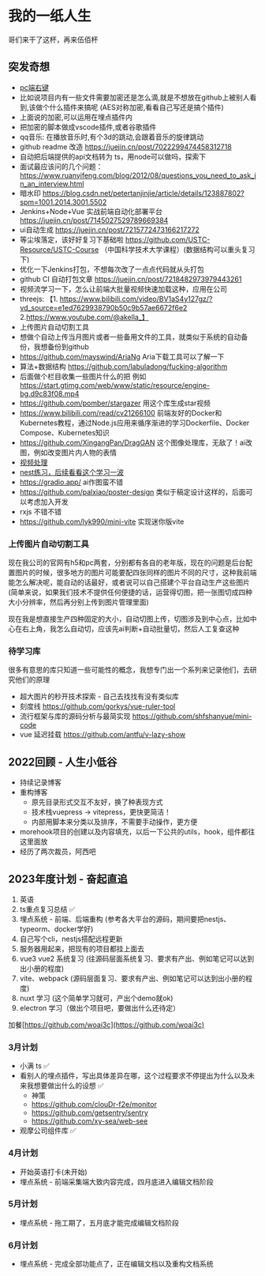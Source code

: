 # 我的一纸人生
哥们来干了这杯，再来伍佰杯

## 突发奇想
+ [pc端右键](https://github.com/buuing/right-menu)
+ 比如说项目内有一些文件需要加密还是怎么滴,就是不想放在github上被别人看到,该做个什么插件来搞呢 (AES对称加密,看看自己写还是搞个插件)
+ 上面说的加密,可以运用在埋点插件内
+ 把加密的脚本做成vscode插件,或者谷歌插件
+ qq音乐: 在播放音乐时,有个3d的跳动,会跟着音乐的旋律跳动
+ github readme 改造 https://juejin.cn/post/7022299474458312718
+ 自动把后端提供的api文档转为 ts，用node可以做吗，探索下
+ 面试最应该问的几个问题：https://www.ruanyifeng.com/blog/2012/08/questions_you_need_to_ask_in_an_interview.html
+ 暗水印 https://blog.csdn.net/petertanjinjie/article/details/123887802?spm=1001.2014.3001.5502
+ Jenkins+Node+Vue 实战前端自动化部署平台 https://juejin.cn/post/7145027529789669384
+ ui自动生成 https://juejin.cn/post/7215772473166217272
+ 等尘埃落定，该好好复习下基础啦 https://github.com/USTC-Resource/USTC-Course （中国科学技术大学课程）(数据结构可以重头复习下)
+ 优化一下Jenkins打包，不想每次改了一点点代码就从头打包
+ github CI 自动打包文章 https://juejin.cn/post/7218482973979443261
+ 视频流学习一下，怎么让前端大批量视频快速加载这种，应用在公司
+ threejs: 【1. https://www.bilibili.com/video/BV1aS4y127gz/?vd_source=e1ed7629938790b50c9b57ae6672f6e2  2.https://www.youtube.com/@akella_】
+ 上传图片自动切割工具
+ 想做个自动上传当月图片或者一些备用文件的工具，就类似于系统的自动备份，我想备份到github
+ https://github.com/mayswind/AriaNg Aria下载工具可以了解一下
+ 算法+数据结构 https://github.com/labuladong/fucking-algorithm
+ 后面做个栏目收集一些图片什么的把 例如 https://start.gtimg.com/web/www/static/resource/engine-bg.d9c83f08.mp4
+ https://github.com/pomber/stargazer 用这个库生成star视频
+ https://www.bilibili.com/read/cv21266100 前端友好的Docker和Kubernetes教程，通过Node.js应用来循序渐进的学习Dockerfile、Docker Compose、Kubernetes知识
+ https://github.com/XingangPan/DragGAN 这个图像处理库，无敌了！ai改图，例如改变图片内人物的表情
+ [视频处理](https://github.com/wangrongding/tiny-player)
+ [nest练习，后续看看这个学习一波](https://github.com/kuangshp/nestjs-mysql-api/tree/nest9)
+ https://gradio.app/ ai作图蛮不错
+ https://github.com/palxiao/poster-design 类似于稿定设计这样的，后面可以考虑加入开发
+ rxjs 不错不错
+ https://github.com/lyk990/mini-vite 实现迷你版vite

### 上传图片自动切割工具
现在我公司的官网有h5和pc两套，分别都有各自的老年版，现在的问题是后台配置图片的时候，很多地方的图片可能要配四张同样的图片不同的尺寸，这种我前端能怎么解决呢，能自动的话最好，或者说可以自己搭建个平台自动生产这些图片 (简单来说，如果我们技术不提供任何便捷的话，运营得切图，把一张图切成四种大小分辨率，然后再分别上传到图片管理里面)

现在我是想直接生产四种固定的大小，自动切图上传，切图涉及到中心点，比如中心在右上角，我怎么自动切，应该先ai判断+自动批量切，然后人工复查这种

### 待学习库
很多有意思的库只知道一些可能性的概念，我想专门出一个系列来记录他们，去研究他们的原理

+ 超大图片的秒开技术探索 - 自己去找找有没有类似库
+ 刻度线 https://github.com/gorkys/vue-ruler-tool
+ 流行框架与库的源码分析与最简实现 https://github.com/shfshanyue/mini-code
+ vue 延迟挂载 https://github.com/antfu/v-lazy-show



## 2022回顾 - 人生小低谷
+ 持续记录博客
+ 重构博客
  - 原先目录形式交互不友好，换了种表现方式
  - 技术栈vuepress -> vitepress，更快更简洁！
  - 内部用脚本来分类以及排序，不需要手动操作，更方便
+ morehook项目的创建以及内容填充，以后一下公共的utils，hook，组件都往这里面放
+ 经历了两次裁员，阿西吧

## 2023年度计划 - 奋起直追
1. 英语
2. ts重点复习总结 ✅
3. 埋点系统 - 前端、后端重构 (参考各大平台的源码，期间要把nestjs、typeorm、docker学好)
4. 自己写个cli，nestjs搭配远程更新
5. 服务器用起来，把现有的项目都挂上面去
6. vue3 vue2 系统复习 (往源码层面系统复习、要求有产出、例如笔记可以达到出小册的程度)
7. vite、webpack (源码层面复习、要求有产出、例如笔记可以达到出小册的程度)
8. nuxt 学习 (这个简单学习就可，产出个demo就ok)
9. electron 学习（做出个项目吧，要做出什么还待定）

加餐[https://github.com/woai3c](https://github.com/woai3c)

### 3月计划
+ 小满 ts ✅
+ 看别人的埋点插件，写出具体差异在哪，这个过程要求不停提出为什么以及未来我想要做出什么的设想 ✅
  - 神策
  - https://github.com/clouDr-f2e/monitor
  - https://github.com/getsentry/sentry
  - https://github.com/xy-sea/web-see
+ 观摩公司组件库 ✅

### 4月计划
+ 开始英语打卡(未开始)
+ 埋点系统 - 前端采集端大致内容完成，四月底进入编辑文档阶段

### 5月计划
+ 埋点系统 - 拖工期了，五月底才能完成编辑文档阶段

### 6月计划
+ 埋点系统 - 完成全部功能点了，正在编辑文档以及重构文档系统
